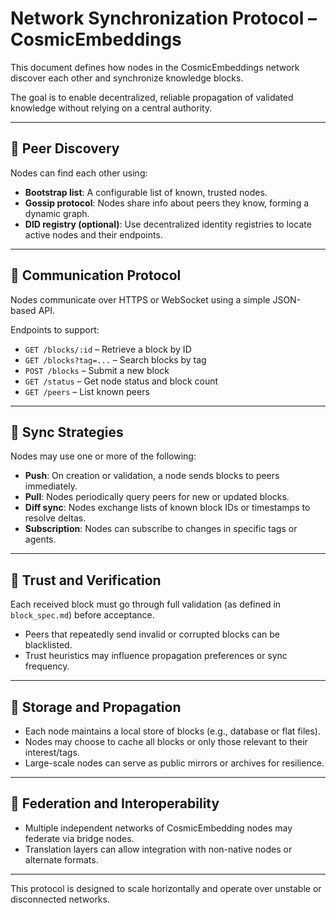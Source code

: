 # Network Synchronization Protocol – CosmicEmbeddings

This document defines how nodes in the CosmicEmbeddings network discover each other and synchronize knowledge blocks.

The goal is to enable decentralized, reliable propagation of validated knowledge without relying on a central authority.

---

## 🔹 Peer Discovery

Nodes can find each other using:

- **Bootstrap list**: A configurable list of known, trusted nodes.
- **Gossip protocol**: Nodes share info about peers they know, forming a dynamic graph.
- **DID registry (optional)**: Use decentralized identity registries to locate active nodes and their endpoints.

---

## 🔹 Communication Protocol

Nodes communicate over HTTPS or WebSocket using a simple JSON-based API.

Endpoints to support:

- `GET /blocks/:id` – Retrieve a block by ID
- `GET /blocks?tag=...` – Search blocks by tag
- `POST /blocks` – Submit a new block
- `GET /status` – Get node status and block count
- `GET /peers` – List known peers

---

## 🔹 Sync Strategies

Nodes may use one or more of the following:

- **Push**: On creation or validation, a node sends blocks to peers immediately.
- **Pull**: Nodes periodically query peers for new or updated blocks.
- **Diff sync**: Nodes exchange lists of known block IDs or timestamps to resolve deltas.
- **Subscription**: Nodes can subscribe to changes in specific tags or agents.

---

## 🔹 Trust and Verification

Each received block must go through full validation (as defined in `block_spec.md`) before acceptance.

- Peers that repeatedly send invalid or corrupted blocks can be blacklisted.
- Trust heuristics may influence propagation preferences or sync frequency.

---

## 🔹 Storage and Propagation

- Each node maintains a local store of blocks (e.g., database or flat files).
- Nodes may choose to cache all blocks or only those relevant to their interest/tags.
- Large-scale nodes can serve as public mirrors or archives for resilience.

---

## 🔹 Federation and Interoperability

- Multiple independent networks of CosmicEmbedding nodes may federate via bridge nodes.
- Translation layers can allow integration with non-native nodes or alternate formats.

---

This protocol is designed to scale horizontally and operate over unstable or disconnected networks.
